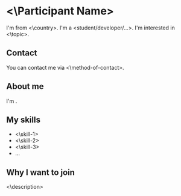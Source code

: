 # <\Participant Name\>

I'm <name> from <\country\>. I'm a <student/developer/...>. I'm interested in <\topic\>.

## Contact

You can contact me via <\method-of-contact\>.

## About me

I'm <description>.

<!-- You can add more information about you here. -->

## My skills

- <\skill-1\>
- <\skill-2\>
- <\skill-3\>
- ...

## Why I want to join

<\description\>

<!-- You can add more information about why you want to join here. This helps us to know you better. -->
